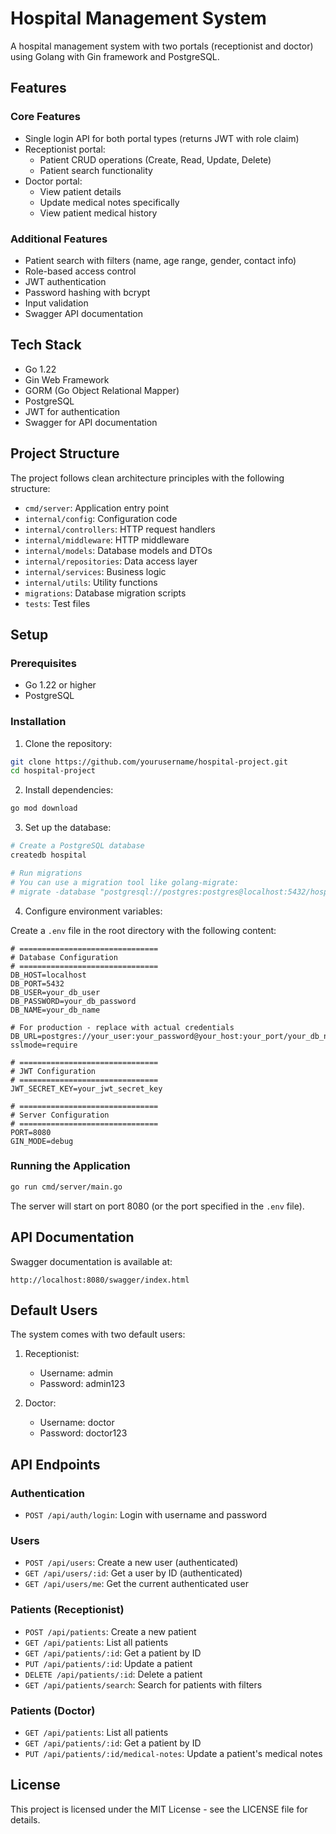 # Hospital Management System

A hospital management system with two portals (receptionist and doctor) using Golang with Gin framework and PostgreSQL.

## Features

### Core Features

- Single login API for both portal types (returns JWT with role claim)
- Receptionist portal:
  - Patient CRUD operations (Create, Read, Update, Delete)
  - Patient search functionality
- Doctor portal:
  - View patient details
  - Update medical notes specifically
  - View patient medical history

### Additional Features

- Patient search with filters (name, age range, gender, contact info)
- Role-based access control
- JWT authentication
- Password hashing with bcrypt
- Input validation
- Swagger API documentation

## Tech Stack

- Go 1.22
- Gin Web Framework
- GORM (Go Object Relational Mapper)
- PostgreSQL
- JWT for authentication
- Swagger for API documentation

## Project Structure

The project follows clean architecture principles with the following structure:

- `cmd/server`: Application entry point
- `internal/config`: Configuration code
- `internal/controllers`: HTTP request handlers
- `internal/middleware`: HTTP middleware
- `internal/models`: Database models and DTOs
- `internal/repositories`: Data access layer
- `internal/services`: Business logic
- `internal/utils`: Utility functions
- `migrations`: Database migration scripts
- `tests`: Test files

## Setup

### Prerequisites

- Go 1.22 or higher
- PostgreSQL

### Installation

1. Clone the repository:

```bash
git clone https://github.com/yourusername/hospital-project.git
cd hospital-project
```

2. Install dependencies:

```bash
go mod download
```

3. Set up the database:

```bash
# Create a PostgreSQL database
createdb hospital

# Run migrations
# You can use a migration tool like golang-migrate:
# migrate -database "postgresql://postgres:postgres@localhost:5432/hospital?sslmode=disable" -path migrations up
```

4. Configure environment variables:

Create a `.env` file in the root directory with the following content:

```
# ===============================
# Database Configuration
# ===============================
DB_HOST=localhost
DB_PORT=5432
DB_USER=your_db_user
DB_PASSWORD=your_db_password
DB_NAME=your_db_name

# For production - replace with actual credentials
DB_URL=postgres://your_user:your_password@your_host:your_port/your_db_name?sslmode=require

# ===============================
# JWT Configuration
# ===============================
JWT_SECRET_KEY=your_jwt_secret_key

# ===============================
# Server Configuration
# ===============================
PORT=8080
GIN_MODE=debug

```

### Running the Application

```bash
go run cmd/server/main.go
```

The server will start on port 8080 (or the port specified in the `.env` file).

## API Documentation

Swagger documentation is available at:

```
http://localhost:8080/swagger/index.html
```

## Default Users

The system comes with two default users:

1. Receptionist:
   - Username: admin
   - Password: admin123

2. Doctor:
   - Username: doctor
   - Password: doctor123

## API Endpoints

### Authentication

- `POST /api/auth/login`: Login with username and password

### Users

- `POST /api/users`: Create a new user (authenticated)
- `GET /api/users/:id`: Get a user by ID (authenticated)
- `GET /api/users/me`: Get the current authenticated user

### Patients (Receptionist)

- `POST /api/patients`: Create a new patient
- `GET /api/patients`: List all patients
- `GET /api/patients/:id`: Get a patient by ID
- `PUT /api/patients/:id`: Update a patient
- `DELETE /api/patients/:id`: Delete a patient
- `GET /api/patients/search`: Search for patients with filters

### Patients (Doctor)

- `GET /api/patients`: List all patients
- `GET /api/patients/:id`: Get a patient by ID
- `PUT /api/patients/:id/medical-notes`: Update a patient's medical notes

## License

This project is licensed under the MIT License - see the LICENSE file for details.
